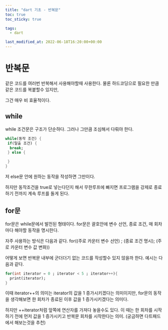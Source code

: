 ```yaml
---
title: "dart 기초 - 반복문"
toc: true
toc_sticky: true

tags:
  - dart

last_modified_at: 2022-06-18T16:20:00+00:00
---
```


# 반복문
같은 코드를 여러번 반복해서 사용해야할때 사용한다.
물론 하드코딩으로 필요한 만큼 같은 코드를 복붙할수 있지만,

그건 매우 비 효율적이다.

## while
while 조건문은 구조가 단순하다.
그러나 그만큼 조심해서 다뤄야 한다.
```dart
while(동작 조건) {
 if(탈출 조건) {
  break;
 } else {

 }
}
```
저 else문 안에 원하는 동작을 작성하면 그만이다.

하지만 동작조건을 true로 넣는다던지 해서 
무한루프에 빠지면 프로그램을 강제로 종료하기 전까지 계속
루프를 돌게 된다.

## for문
for문은 while문에서 발전된 형태이다.
for문은 괄호안에 변수 선언, 종료 조건, 매 회차마다 해야할 동작을 명시한다.

자주 사용하는 방식은 다음과 같다.
for((주로 카운터 변수 선언) ; (종료 조건 명시); (주로 카운터 변수 값 변화))

어떻게 보면 반복문 내부에 군더더기 없는 코드를 작성할수 있지 않을까 한다.
예시는 다음과 같다.

```dart
for(int iterator = 0 ; iterator < 5 ; iterator++){
  print(iterator);
}
```
이때 iterator++의 의미는 iterator의 값을 1 증가시키겠다는 의미이지만,
for문의 동작을 생각해보면 한 회차가 종료된 이후 값을 1 증가시키겠다는 의미다.

하지만 ++iterator처럼 앞쪽에 연산자를 가져다 놓을수도 있다.
이 때는 한 회차를 시작하기 전에 먼저 값을 1 증가시키고 반복문 회차를 시작한다는 의미.
(궁금하면 다트패드에서 해보는것을 추천)